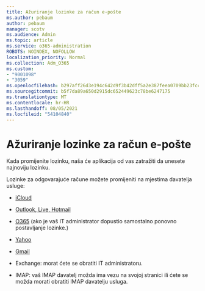 ```yaml
---
title: Ažuriranje lozinke za račun e-pošte
ms.author: pebaum
author: pebaum
manager: scotv
ms.audience: Admin
ms.topic: article
ms.service: o365-administration
ROBOTS: NOINDEX, NOFOLLOW
localization_priority: Normal
ms.collection: Adm_O365
ms.custom:
- "9001098"
- "3059"
ms.openlocfilehash: b297aff26d3e194c642d9f3b42dff5a2e387feea0709bb23fcc8182360453307
ms.sourcegitcommit: b5f7da89a650d2915dc652449623c78be6247175
ms.translationtype: MT
ms.contentlocale: hr-HR
ms.lasthandoff: 08/05/2021
ms.locfileid: "54104840"
---
```

# <a name="updating-your-email-account-password"></a>Ažuriranje lozinke za račun e-pošte

Kada promijenite lozinku, naša će aplikacija od vas zatražiti da unesete najnoviju lozinku.

Lozinke za odgovarajuće račune možete promijeniti na mjestima davatelja usluge:

- [iCloud](https://support.apple.com/HT201487)

- [Outlook, Live, Hotmail](https://account.live.com/password/reset)

- [O365](https://passwordreset.microsoftonline.com) (ako je vaš IT administrator dopustio samostalno ponovno postavljanje lozinke.)

- [Yahoo](https://login.yahoo.com/account/challenge/username?done=https%3A%2F%2Fwww.yahoo.com%2F&authMechanism=secondary&chllngnm=base&sessionIndex=QQ--)

- [Gmail](https://support.google.com/mail/answer/41078?co=GENIE.Platform%3DDesktop&hl=en)

- Exchange: morat ćete se obratiti IT administratoru.

- IMAP: vaš IMAP davatelj možda ima vezu na svojoj stranici ili ćete se možda morati obratiti IMAP davatelju usluga.